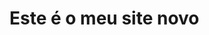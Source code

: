 <html>
  <head>
  <title>site do Guilherme</title>
   </head>
   <body>
   <h1>Este é o meu site novo</h1>
      </dody>
 </html>
